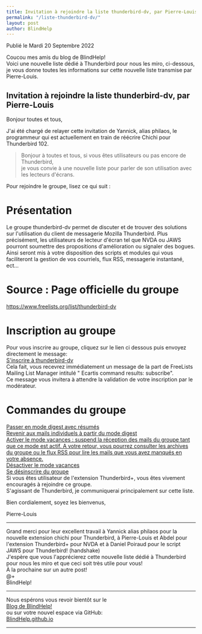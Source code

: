 ```yaml
---
title: Invitation à rejoindre la liste thunderbird-dv, par Pierre-Louis
permalink: "/liste-thunderbird-dv/"
layout: post
author: BlindHelp
---
```


<footer>Publié le Mardi 20 Septembre 2022</footer>

Coucou mes amis du blog de BlindHelp!    
Voici une nouvelle liste dédié à Thunderbird pour nous les miro, ci-dessous, je vous donne toutes les informations sur cette nouvelle liste transmise par Pierre-Louis.    

## Invitation à rejoindre la liste thunderbird-dv, par Pierre-Louis

Bonjour toutes et tous,    

J'ai été chargé de relayer cette invitation de Yannick, alias philaos, le programmeur qui est actuellement en train de réécrire Chichi pour Thunderbird 102.   


> Bonjour à toutes et tous, si vous êtes utilisateurs ou pas encore de Thunderbird,    
> je vous convie à une nouvelle liste pour parler de son utilisation avec les lecteurs d'écrans.


Pour rejoindre le groupe, lisez ce qui suit :    

# Présentation
Le groupe thunderbird-dv permet de discuter et de trouver des solutions sur l'utilisation du client de messagerie Mozilla Thunderbird. Plus précisément, les utilisateurs de lecteur d'écran tel que NVDA ou JAWS pourront soumettre des propositions d'amélioration ou signaler des bogues. Ainsi seront mis à votre disposition des scripts et modules qui vous faciliteront la gestion de vos courriels, flux RSS, messagerie instantané, ect...    

# Source : Page officielle du groupe

<https://www.freelists.org/list/thunderbird-dv>

# Inscription au groupe
Pour vous inscrire au groupe, cliquez sur le lien ci dessous puis envoyez directement le message:    
<a href="mailto:thunderbird-dv-request@freelists.org?subject=subscribe">S'inscrire à thunderbird-dv</a>
<br>
Cela fait, vous recevrez immédiatement un message de la part de FreeLists Mailing List Manager intitulé " Ecartis command results: subscribe".    
Ce message vous invitera à attendre la validation de votre inscription par le modérateur.    

# Commandes du groupe

<a href="mailto:thunderbird-dv-request@freelists.org?subject=set digest2">Passer en mode digest avec résumés</a>
<br>
<a href="mailto:thunderbird-dv-request@freelists.org?subject=unset digest2">Revenir aux mails individuels à partir du mode digest</a>
<br>
<a href="mailto:thunderbird-dv-request@freelists.org?subject=set vacation">Activer le mode vacances : suspend la réception des mails du groupe tant que ce mode est actif. A votre retour, vous pourrez consulter les archives du groupe ou le flux RSS pour lire les mails que vous avez manqués en votre absence.</a>
<br>
<a href="mailto:thunderbird-dv-request@freelists.org?subject=unset vacation">Désactiver le mode vacances</a>
<br>
<a href="mailto:thunderbird-dv-request@freelists.org?subject=unsubscribe">Se désinscrire du groupe</a>
<br>
Si vous êtes utilisateur de l'extension Thunderbird+, vous êtes vivement encouragés à rejoindre ce groupe.    
S'agissant de Thunderbird, je communiquerai principalement sur cette liste.    

Bien cordialement, soyez les bienvenus,    

Pierre-Louis    

---
Grand merci pour leur excellent travail à Yannick alias philaos pour la nouvelle extension chichi pour Thunderbird, à Pierre-Louis et Abdel pour l'extension Thunderbird+ pour NVDA et à Daniel Poiraud pour le script JAWS pour Thunderbird! (handshake)    
J'espère que vous l'apprécierez cette nouvelle liste dédié à Thunderbird pour nous les miro  et que ceci  soit très utile pour vous!    
À la prochaine sur un autre post!     
@+    
BlindHelp!    

---

Nous espérons vous revoir bientôt sur le      
[Blog de BlindHelp!](http://blindhelp.blogspot.fr/)                    
ou sur  votre nouvel espace via GitHub:                     
[BlindHelp.github.io](https://blindhelp.github.io)                    

---
